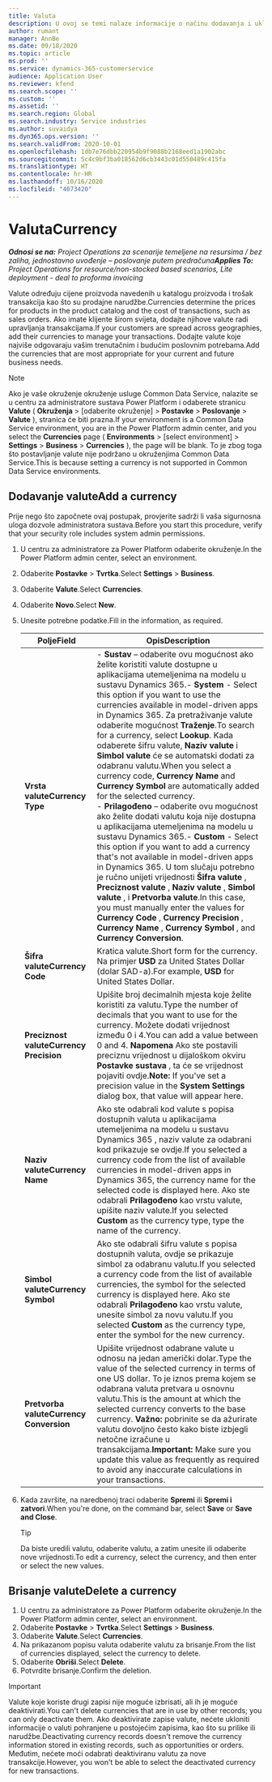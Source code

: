 ```yaml
---
title: Valuta
description: U ovoj se temi nalaze informacije o načinu dodavanja i uklanjanja vrsta valuta u projektnim operacijama.
author: rumant
manager: AnnBe
ms.date: 09/18/2020
ms.topic: article
ms.prod: ''
ms.service: dynamics-365-customerservice
audience: Application User
ms.reviewer: kfend
ms.search.scope: ''
ms.custom: ''
ms.assetid: ''
ms.search.region: Global
ms.search.industry: Service industries
ms.author: suvaidya
ms.dyn365.ops.version: ''
ms.search.validFrom: 2020-10-01
ms.openlocfilehash: 1db7e76dbb220954b9f9088b2168eed1a1902abc
ms.sourcegitcommit: 5c4c9bf3ba018562d6cb3443c01d550489c415fa
ms.translationtype: HT
ms.contentlocale: hr-HR
ms.lasthandoff: 10/16/2020
ms.locfileid: "4073420"
---
```

# <a name="currency"></a><span data-ttu-id="4689c-103">Valuta</span><span class="sxs-lookup"><span data-stu-id="4689c-103">Currency</span></span>

<span data-ttu-id="4689c-104">_**Odnosi se na:** Project Operations za scenarije temeljene na resursima / bez zaliha, jednostavno uvođenje – poslovanje putem predračuna_</span><span class="sxs-lookup"><span data-stu-id="4689c-104">_**Applies To:** Project Operations for resource/non-stocked based scenarios, Lite deployment - deal to proforma invoicing_</span></span>

<span data-ttu-id="4689c-105">Valute određuju cijene proizvoda navedenih u katalogu proizvoda i trošak transakcija kao što su prodajne narudžbe.</span><span class="sxs-lookup"><span data-stu-id="4689c-105">Currencies determine the prices for products in the product catalog and the cost of transactions, such as sales orders.</span></span> <span data-ttu-id="4689c-106">Ako imate klijente širom svijeta, dodajte njihove valute radi upravljanja transakcijama.</span><span class="sxs-lookup"><span data-stu-id="4689c-106">If your customers are spread across geographies, add their currencies to manage your transactions.</span></span> <span data-ttu-id="4689c-107">Dodajte valute koje najviše odgovaraju vašim trenutačnim i budućim poslovnim potrebama.</span><span class="sxs-lookup"><span data-stu-id="4689c-107">Add the currencies that are most appropriate for your current and future business needs.</span></span>  

> [!NOTE]
> <span data-ttu-id="4689c-108">Ako je vaše okruženje okruženje usluge Common Data Service, nalazite se u centru za administratore sustava Power Platform i odaberete stranicu **Valute** ( **Okruženja** > [odaberite okruženje] > **Postavke** > **Poslovanje** > **Valute** ), stranica će biti prazna.</span><span class="sxs-lookup"><span data-stu-id="4689c-108">If your environment is a Common Data Service environment, you are in the Power Platform admin center, and you select the **Currencies** page ( **Environments** > [select environment] > **Settings** > **Business** > **Currencies** ), the page will be blank.</span></span> <span data-ttu-id="4689c-109">To je zbog toga što postavljanje valute nije podržano u okruženjima Common Data Service.</span><span class="sxs-lookup"><span data-stu-id="4689c-109">This is because setting a currency is not supported in Common Data Service environments.</span></span>

## <a name="add-a-currency"></a><span data-ttu-id="4689c-110">Dodavanje valute</span><span class="sxs-lookup"><span data-stu-id="4689c-110">Add a currency</span></span>  
<span data-ttu-id="4689c-111">Prije nego što započnete ovaj postupak, provjerite sadrži li vaša sigurnosna uloga dozvole administratora sustava.</span><span class="sxs-lookup"><span data-stu-id="4689c-111">Before you start this procedure, verify that your security role includes system admin permissions.</span></span> 

1. <span data-ttu-id="4689c-112">U centru za administratore za Power Platform odaberite okruženje.</span><span class="sxs-lookup"><span data-stu-id="4689c-112">In the Power Platform admin center, select an environment.</span></span> 
2. <span data-ttu-id="4689c-113">Odaberite **Postavke** > **Tvrtka**.</span><span class="sxs-lookup"><span data-stu-id="4689c-113">Select **Settings** > **Business**.</span></span>
3. <span data-ttu-id="4689c-114">Odaberite **Valute**.</span><span class="sxs-lookup"><span data-stu-id="4689c-114">Select **Currencies**.</span></span>  
4. <span data-ttu-id="4689c-115">Odaberite **Novo**.</span><span class="sxs-lookup"><span data-stu-id="4689c-115">Select **New**.</span></span>  
5. <span data-ttu-id="4689c-116">Unesite potrebne podatke.</span><span class="sxs-lookup"><span data-stu-id="4689c-116">Fill in the information, as required.</span></span>  


   |          <span data-ttu-id="4689c-117">Polje</span><span class="sxs-lookup"><span data-stu-id="4689c-117">Field</span></span>          |                                                                                                                                                                                                                                                                                                                                                                            <span data-ttu-id="4689c-118">Opis</span><span class="sxs-lookup"><span data-stu-id="4689c-118">Description</span></span>                                                                                                                                                                                                                                                                                                                                                                            |
   |-------------------------|-------------------------------------------------------------------------------------------------------------------------------------------------------------------------------------------------------------------------------------------------------------------------------------------------------------------------------------------------------------------------------------------------------------------------------------------------------------------------------------------------------------------------------------------------------------------------------------------------------------------------------------------------------------------------------------------------------------------------------------------------------------------|
   |    <span data-ttu-id="4689c-119">**Vrsta valute**</span><span class="sxs-lookup"><span data-stu-id="4689c-119">**Currency Type**</span></span>    | <span data-ttu-id="4689c-120">- **Sustav** – odaberite ovu mogućnost ako želite koristiti valute dostupne u aplikacijama utemeljenima na modelu u sustavu Dynamics 365.</span><span class="sxs-lookup"><span data-stu-id="4689c-120">- **System** - Select this option if you want to use the currencies available in model-driven apps in Dynamics 365.</span></span> <span data-ttu-id="4689c-121">Za pretraživanje valute odaberite mogućnost **Traženje**.</span><span class="sxs-lookup"><span data-stu-id="4689c-121">To search for a currency,  select **Lookup**.</span></span> <span data-ttu-id="4689c-122">Kada odaberete šifru valute, **Naziv valute** i **Simbol valute** će se automatski dodati za odabranu valutu.</span><span class="sxs-lookup"><span data-stu-id="4689c-122">When you select a currency code, **Currency Name** and **Currency Symbol** are automatically added for the selected currency.</span></span><br /><span data-ttu-id="4689c-123">- **Prilagođeno** – odaberite ovu mogućnost ako želite dodati valutu koja nije dostupna u aplikacijama utemeljenima na modelu u sustavu Dynamics 365.</span><span class="sxs-lookup"><span data-stu-id="4689c-123">- **Custom** - Select this option if you want to add a currency that's not available in model-driven apps in Dynamics 365.</span></span> <span data-ttu-id="4689c-124">U tom slučaju potrebno je ručno unijeti vrijednosti **Šifra valute** , **Preciznost valute** , **Naziv valute** , **Simbol valute** , i **Pretvorba valute**.</span><span class="sxs-lookup"><span data-stu-id="4689c-124">In this case, you must manually enter the values for **Currency Code** , **Currency Precision** , **Currency Name** , **Currency Symbol** , and **Currency Conversion**.</span></span> |
   |    <span data-ttu-id="4689c-125">**Šifra valute**</span><span class="sxs-lookup"><span data-stu-id="4689c-125">**Currency Code**</span></span>    |                                                                                                                                                                                                                                                                                                                                            <span data-ttu-id="4689c-126">Kratica valute.</span><span class="sxs-lookup"><span data-stu-id="4689c-126">Short form for the currency.</span></span> <span data-ttu-id="4689c-127">Na primjer **USD** za United States Dollar (dolar SAD-a).</span><span class="sxs-lookup"><span data-stu-id="4689c-127">For example, **USD** for United States Dollar.</span></span>                                                                                                                                                                                                                                                                                                                                            |
   | <span data-ttu-id="4689c-128">**Preciznost valute**</span><span class="sxs-lookup"><span data-stu-id="4689c-128">**Currency Precision**</span></span>  |                                                                                                                                                                                  <span data-ttu-id="4689c-129">Upišite broj decimalnih mjesta koje želite koristiti za valutu.</span><span class="sxs-lookup"><span data-stu-id="4689c-129">Type the number of decimals that you want to use for the currency.</span></span>  <span data-ttu-id="4689c-130">Možete dodati vrijednost između 0 i 4.</span><span class="sxs-lookup"><span data-stu-id="4689c-130">You can add a value between 0 and 4.</span></span> <span data-ttu-id="4689c-131">**Napomena**  Ako ste postavili preciznu vrijednost u dijaloškom okviru **Postavke sustava** , ta će se vrijednost pojaviti ovdje.</span><span class="sxs-lookup"><span data-stu-id="4689c-131">**Note:**  If you've set a precision value in the **System Settings** dialog box, that value will appear here.</span></span>                                                                                                                                                                                  |
   |    <span data-ttu-id="4689c-132">**Naziv valute**</span><span class="sxs-lookup"><span data-stu-id="4689c-132">**Currency Name**</span></span>    |                                                                                                                                                                                                                                         <span data-ttu-id="4689c-133">Ako ste odabrali kod valute s popisa dostupnih valuta u aplikacijama utemeljenima na modelu u sustavu Dynamics 365 , naziv valute za odabrani kod prikazuje se ovdje.</span><span class="sxs-lookup"><span data-stu-id="4689c-133">If you selected a currency code from the list of available currencies in model-driven apps in Dynamics 365, the currency name for the selected code is displayed here.</span></span> <span data-ttu-id="4689c-134">Ako ste odabrali **Prilagođeno** kao vrstu valute, upišite naziv valute.</span><span class="sxs-lookup"><span data-stu-id="4689c-134">If you selected **Custom** as the currency type, type the name of the currency.</span></span>                                                                                                                                                                                                                                          |
   |   <span data-ttu-id="4689c-135">**Simbol valute**</span><span class="sxs-lookup"><span data-stu-id="4689c-135">**Currency Symbol**</span></span>   |                                                                                                                                                                                                                                                                      <span data-ttu-id="4689c-136">Ako ste odabrali šifru valute s popisa dostupnih valuta, ovdje se prikazuje simbol za odabranu valutu.</span><span class="sxs-lookup"><span data-stu-id="4689c-136">If you selected a currency code from the list of available currencies, the symbol for the selected currency is displayed here.</span></span> <span data-ttu-id="4689c-137">Ako ste odabrali **Prilagođeno** kao vrstu valute, unesite simbol za novu valutu.</span><span class="sxs-lookup"><span data-stu-id="4689c-137">If you selected **Custom** as the currency type, enter the symbol for the new currency.</span></span>                                                                                                                                                                                                                                                                       |
   | <span data-ttu-id="4689c-138">**Pretvorba valute**</span><span class="sxs-lookup"><span data-stu-id="4689c-138">**Currency Conversion**</span></span> |                                                                                                                                                                                                                                     <span data-ttu-id="4689c-139">Upišite vrijednost odabrane valute u odnosu na jedan američki dolar.</span><span class="sxs-lookup"><span data-stu-id="4689c-139">Type the value of the selected currency in terms of one US dollar.</span></span> <span data-ttu-id="4689c-140">To je iznos prema kojem se odabrana valuta pretvara u osnovnu valutu.</span><span class="sxs-lookup"><span data-stu-id="4689c-140">This is the amount at which the selected currency converts to the base currency.</span></span> <span data-ttu-id="4689c-141">**Važno:**  pobrinite se da ažurirate valutu dovoljno često kako biste izbjegli netočne izračune u transakcijama.</span><span class="sxs-lookup"><span data-stu-id="4689c-141">**Important:**  Make sure you update this value as frequently as required to avoid any inaccurate calculations in your transactions.</span></span>                                                                                                                                                                                                                                      |


6. <span data-ttu-id="4689c-142">Kada završite, na naredbenoj traci odaberite **Spremi** ili **Spremi i zatvori**.</span><span class="sxs-lookup"><span data-stu-id="4689c-142">When you're done, on the command bar, select **Save** or **Save and Close**.</span></span>  

   > [!TIP]
   >  <span data-ttu-id="4689c-143">Da biste uredili valutu, odaberite valutu, a zatim unesite ili odaberite nove vrijednosti.</span><span class="sxs-lookup"><span data-stu-id="4689c-143">To edit a currency, select the currency, and then enter or select the new values.</span></span>  

## <a name="delete-a-currency"></a><span data-ttu-id="4689c-144">Brisanje valute</span><span class="sxs-lookup"><span data-stu-id="4689c-144">Delete a currency</span></span>  

1. <span data-ttu-id="4689c-145">U centru za administratore za Power Platform odaberite okruženje.</span><span class="sxs-lookup"><span data-stu-id="4689c-145">In the Power Platform admin center, select an environment.</span></span> 
2. <span data-ttu-id="4689c-146">Odaberite **Postavke** > **Tvrtka**.</span><span class="sxs-lookup"><span data-stu-id="4689c-146">Select **Settings** > **Business**.</span></span>
3. <span data-ttu-id="4689c-147">Odaberite **Valute**.</span><span class="sxs-lookup"><span data-stu-id="4689c-147">Select **Currencies**.</span></span>  
4. <span data-ttu-id="4689c-148">Na prikazanom popisu valuta odaberite valutu za brisanje.</span><span class="sxs-lookup"><span data-stu-id="4689c-148">From the list of currencies displayed, select the currency to delete.</span></span>  
5. <span data-ttu-id="4689c-149">Odaberite **Obriši**.</span><span class="sxs-lookup"><span data-stu-id="4689c-149">Select **Delete**.</span></span>  
6. <span data-ttu-id="4689c-150">Potvrdite brisanje.</span><span class="sxs-lookup"><span data-stu-id="4689c-150">Confirm the deletion.</span></span>  

> [!IMPORTANT]
>  <span data-ttu-id="4689c-151">Valute koje koriste drugi zapisi nije moguće izbrisati, ali ih je moguće deaktivirati.</span><span class="sxs-lookup"><span data-stu-id="4689c-151">You can't delete currencies that are in use by other records; you can only deactivate them.</span></span> <span data-ttu-id="4689c-152">Ako deaktivirate zapise valute, nećete ukloniti informacije o valuti pohranjene u postojećim zapisima, kao što su prilike ili narudžbe.</span><span class="sxs-lookup"><span data-stu-id="4689c-152">Deactivating currency records doesn't remove the currency information stored in existing records, such as opportunities or orders.</span></span> <span data-ttu-id="4689c-153">Međutim, nećete moći odabrati deaktiviranu valutu za nove transakcije.</span><span class="sxs-lookup"><span data-stu-id="4689c-153">However, you won't be able to select the deactivated currency for new transactions.</span></span>  
